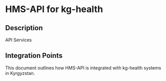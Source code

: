 # HMS-API for kg-health

## Description

API Services

## Integration Points

This document outlines how HMS-API is integrated with kg-health systems in Kyrgyzstan.
